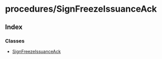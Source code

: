 # procedures/SignFreezeIssuanceAck

## Index

### Classes

* [SignFreezeIssuanceAck](../classes/_procedures_signfreezeissuanceack_.signfreezeissuanceack.md)

